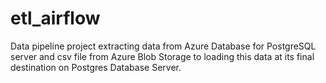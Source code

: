 # etl_airflow
Data pipeline project extracting data from Azure Database for PostgreSQL server and csv file from Azure Blob Storage to loading this data at its final destination on Postgres Database Server.
